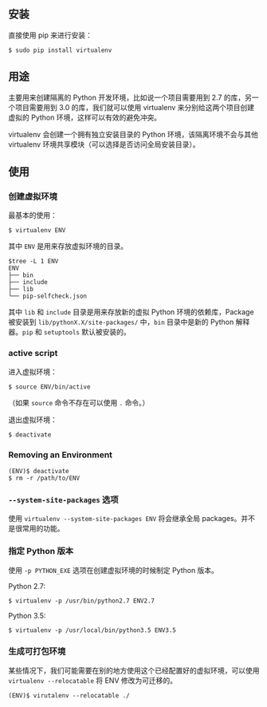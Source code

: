 
## 安装

直接使用 pip 来进行安装：

```
$ sudo pip install virtualenv
```

## 用途

主要用来创建隔离的 Python 开发环境，比如说一个项目需要用到 2.7 的库，另一个项目需要用到 3.0 的库，我们就可以使用  virtualenv 来分别给这两个项目创建虚拟的 Python 环境，这样可以有效的避免冲突。

virtualenv 会创建一个拥有独立安装目录的 Python 环境，该隔离环境不会与其他 virtualenv 环境共享模块（可以选择是否访问全局安装目录）。

## 使用

### 创建虚拟环境

最基本的使用：

```
$ virtualenv ENV
```

其中 `ENV` 是用来存放虚拟环境的目录。

```
$tree -L 1 ENV
ENV
├── bin
├── include
├── lib
└── pip-selfcheck.json
```

其中 `lib` 和 `include` 目录是用来存放新的虚拟 Python 环境的依赖库，Package 被安装到 `lib/pythonX.X/site-packages/` 中，`bin` 目录中是新的 Python 解释器。`pip` 和 `setuptools` 默认被安装的。

### active script

进入虚拟环境：

```
$ source ENV/bin/active
```

（如果 `source` 命令不存在可以使用 `.` 命令。）

退出虚拟环境：

```
$ deactivate
```

### Removing an Environment

```
(ENV)$ deactivate
$ rm -r /path/to/ENV
```

### `--system-site-packages` 选项

使用 `virtualenv --system-site-packages ENV` 将会继承全局 packages。并不是很常用的功能。

### 指定 Python 版本

使用 `-p PYTHON_EXE` 选项在创建虚拟环境的时候制定 Python 版本。

Python 2.7:

```
$ virtualenv -p /usr/bin/python2.7 ENV2.7
```

Python 3.5:

```
$ virtualenv -p /usr/local/bin/python3.5 ENV3.5
```

### 生成可打包环境

某些情况下，我们可能需要在别的地方使用这个已经配置好的虚拟环境，可以使用 `virtualenv --relocatable` 将 ENV 修改为可迁移的。

```
(ENV)$ virutalenv --relocatable ./
```
